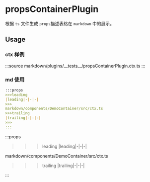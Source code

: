 # propsContainerPlugin

根据 `ts` 文件生成 `props`描述表格在 `markdown` 中的展示。


## Usage

### ctx 样例
:::source
markdown/plugins/\_\_tests\_\_/propsContainerPlugin.ctx.ts
:::



### md 使用
```md
:::props
>>>leading
|leading|-|-|-|
>>>
markdown/components/DemoContainer/src/ctx.ts
>>>trailing
|trailing|-|-|-|
>>>
:::
```

:::props
>>>leading
|leading|-|-|-|
>>>
markdown/components/DemoContainer/src/ctx.ts
>>>trailing
|trailing|-|-|-|
>>>
:::
